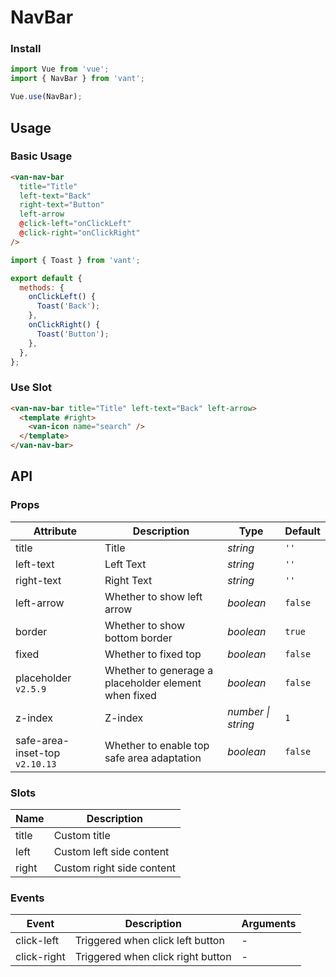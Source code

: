 # NavBar

### Install

```js
import Vue from 'vue';
import { NavBar } from 'vant';

Vue.use(NavBar);
```

## Usage

### Basic Usage

```html
<van-nav-bar
  title="Title"
  left-text="Back"
  right-text="Button"
  left-arrow
  @click-left="onClickLeft"
  @click-right="onClickRight"
/>
```

```js
import { Toast } from 'vant';

export default {
  methods: {
    onClickLeft() {
      Toast('Back');
    },
    onClickRight() {
      Toast('Button');
    },
  },
};
```

### Use Slot

```html
<van-nav-bar title="Title" left-text="Back" left-arrow>
  <template #right>
    <van-icon name="search" />
  </template>
</van-nav-bar>
```

## API

### Props

| Attribute | Description | Type | Default |
| --- | --- | --- | --- |
| title | Title | _string_ | `''` |
| left-text | Left Text | _string_ | `''` |
| right-text | Right Text | _string_ | `''` |
| left-arrow | Whether to show left arrow | _boolean_ | `false` |
| border | Whether to show bottom border | _boolean_ | `true` |
| fixed | Whether to fixed top | _boolean_ | `false` |
| placeholder `v2.5.9` | Whether to generage a placeholder element when fixed | _boolean_ | `false` |
| z-index | Z-index | _number \| string_ | `1` |
| safe-area-inset-top `v2.10.13` | Whether to enable top safe area adaptation | _boolean_ | `false` |

### Slots

| Name  | Description               |
| ----- | ------------------------- |
| title | Custom title              |
| left  | Custom left side content  |
| right | Custom right side content |

### Events

| Event       | Description                       | Arguments |
| ----------- | --------------------------------- | --------- |
| click-left  | Triggered when click left button  | -         |
| click-right | Triggered when click right button | -         |
